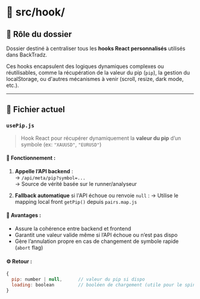# 📁 src/hook/

## 🎯 Rôle du dossier

Dossier destiné à centraliser tous les **hooks React personnalisés** utilisés dans BackTradz.

Ces hooks encapsulent des logiques dynamiques complexes ou réutilisables, comme la récupération de la valeur du pip (`pip`), la gestion du localStorage, ou d'autres mécanismes à venir (scroll, resize, dark mode, etc.).

---

## 📄 Fichier actuel

### `usePip.js`

> Hook React pour récupérer dynamiquement la **valeur du pip** d’un symbole (ex: `"XAUUSD"`, `"EURUSD"`)

#### 🔁 Fonctionnement :
1. **Appelle l’API backend** :  
   → `/api/meta/pip?symbol=...`  
   → Source de vérité basée sur le runner/analyseur

2. **Fallback automatique** si l'API échoue ou renvoie `null` :
   → Utilise le mapping local front `getPip()` depuis `pairs.map.js`

#### 🧠 Avantages :
- Assure la cohérence entre backend et frontend
- Garantit une valeur valide même si l’API échoue ou n’est pas dispo
- Gère l’annulation propre en cas de changement de symbole rapide (`abort` flag)

#### ⚙️ Retour :
```js
{
  pip: number | null,      // valeur du pip si dispo
  loading: boolean         // booléen de chargement (utile pour le spinner)
}
